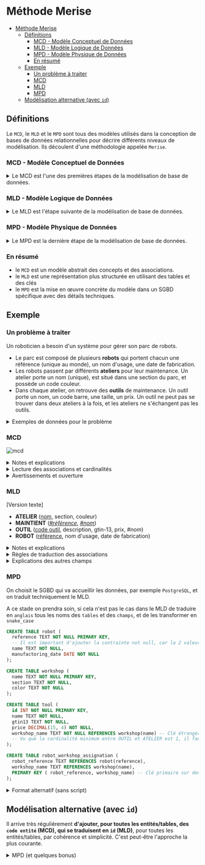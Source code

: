 # Méthode Merise

- [Méthode Merise](#méthode-merise)
  - [Définitions](#définitions)
    - [MCD - Modèle Conceptuel de Données](#mcd---modèle-conceptuel-de-données)
    - [MLD - Modèle Logique de Données](#mld---modèle-logique-de-données)
    - [MPD - Modèle Physique de Données](#mpd---modèle-physique-de-données)
    - [En résumé](#en-résumé)
  - [Exemple](#exemple)
    - [Un problème à traiter](#un-problème-à-traiter)
    - [MCD](#mcd)
    - [MLD](#mld)
    - [MPD](#mpd)
  - [Modélisation alternative (avec `id`)](#modélisation-alternative-avec-id)

## Définitions

Le `MCD`, le `MLD` et le `MPD` sont tous des modèles utilisés dans la conception de bases de données relationnelles pour décrire différents niveaux de modélisation. Ils découlent d'une méthodologie appelée `Merise`.

### MCD - Modèle Conceptuel de Données

<details><summary>
Le MCD est l'une des premières étapes de la modélisation de base de données.
</summary>

- Il s'agit d'une **représentation abstraite des entités, des associations et des contraintes qui existent dans le domaine du problème à résoudre**.
- Le `MCD` est généralement créé à l'aide de **diagrammes entité-association (ER)** qui montrent les **entités** (objets ou concepts du monde réel), leurs **attributs** et les relations entre elles.
- Le `MCD` se concentre sur la définition des concepts sans entrer dans les détails techniques de mise en œuvre.
  
</details>

### MLD - Modèle Logique de Données

<details><summary>
Le MLD est l'étape suivante de la modélisation de base de données.
</summary>

- Il s'agit de convertir le `MCD` en une représentation plus proche de la structure d'une base de données relationnelle.
- Le MLD se concentre sur la conversion des entités, des attributs et des associations en **tables**, **colonnes** et **clés**. On utilise généralement le modèle de données relationnel (`tables`, `clés primaires`, `clés étrangères`, etc.) pour représenter le `MLD`.
- C'est à ce stade que des décisions sur la normalisation et la dénormalisation sont prises pour optimiser la structure de la base de données.

</details>

### MPD - Modèle Physique de Données

<details><summary>
Le MPD est la dernière étape de la modélisation de base de données.
</summary>

Il s'agit de traduire le `MLD` en une représentation spécifique au système de gestion de base de données (`SGBD`) choisi.

- Cela implique de définir les **types de données**, les **index**, les **contraintes d'intégrité** et d'autres détails techniques nécessaires pour mettre en œuvre efficacement la base de données sur un SGBD particulier.
- Le MPD détermine comment les données sont stockées physiquement sur le disque et comment elles sont accessibles.

</details>

### En résumé

- le `MCD` est un modèle abstrait des concepts et des associations.
- le `MLD` est une représentation plus structurée en utilisant des tables et des clés
- le `MPD` est la mise en œuvre concrète du modèle dans un SGBD spécifique avec des détails techniques.

## Exemple

### Un problème à traiter

Un roboticien a besoin d'un système pour gérer son parc de robots.

- Le parc est composé de plusieurs **robots** qui portent chacun une référence (unique au monde), un nom d'usage, une date de fabrication.
- Les robots passent par différents **ateliers** pour leur maintenance. Un atelier porte un nom (unique), est situé dans une section du parc, et possède un code couleur.
- Dans chaque atelier, on retrouve des **outils** de maintenance. Un outil porte un nom, un code barre, une taille, un prix. Un outil ne peut pas se trouver dans deux ateliers à la fois, et les ateliers ne s'échangent pas les outils.

<details><summary>
Exemples de données pour le problème
</summary>

- Le robot `TKTMOCHI42` surnommé `Rigatonik` (2011) doit passer par les ateliers `Montage` (section `B9`), `Lustrage` (`B42`), `Déboulonnage` (`B42`) pour être réparé.
- L'atelier `Montage` utilise une :
  - une clé à molette taille 35mm acheté 17€
  - un lubrifiant WD40 acheté 10€
- L'atelier `Lustrage` utilise :
  - un tampon de polissage 3m acheté 40€
  - un lubrifiant WD40 acheté 9.5€

</details>

### MCD

![mcd](./mocodo/MCD.png)

<details><summary>
Notes et explications
</summary>

- Les **entités** sont : `Robot`, `Atelier`, `Outil`.
  - on les note généralement au singulier et en langue naturelle.

- Les **attributs** d'un robot sont : `reference`, `nom d'usage`, `date de fabrication`
  - on les note également en langue naturelle.

- Les **discriminants** sont soulignés.
  - ils caractérisent de manière unique une entité. À noter ici :
    - l'énoncé ne fournit pas de discriminant pour un `outil` (car on peut avoir 2 lubrifiants WD40 qui ont certes la même référence, mais un pour chaque atelier). On doit donc rajouter un déterminant artificiellement : `code outil`.
    - de même, **il arrive régulièrement d'ajouter artificiellement un `code robot` et `code atelier` comme discriminent pour les autres tables, par cohérence et simplification.**

- Les **associations** et leurs **cardinalités** sont notées entre deux entités.
  - les cardinalités précisent la nature de l'association. Il existe 3 types d'associations :
    - `One-to-One`
    - `One-to-Many`
    - `Many-to-Many`
  - les cardinalités possibles, de part et d'autres de l'association, possibles sont :
    - `(0,1)` : _un chimiste a entre 0 et 1 élève_
    - `(0,N)` : _un chimiste a entre 0 et N élèves_
    - `(1,1)` : _un chimiste a 1 et 1 seul élève_ (cette cardinalité est plus rarement croisée en pratique)
    - `(1,N)` : _un chimiste a au moins 1 élève_

</details>

<details><summary>
Lecture des associations et cardinalités
</summary>

Pour connaître le type d'association entre 2 ententités on utilise les cardinalité maximum de chaque côté. Ainsi une association `1N <--> 01` donnera une association `1N` (One-to-Many)

```text
ROBOT ---0,N--- [Maintient] ---0,N--- ATELIER
           ^^^                    ^^^
            ici, max(0,N) = N      ici, max(0,N) = N     --> C'est donc une relation N-N : Many-To-Many

Lecture de droite à gauche : "un robot est maintenu par entre 0 et N ateliers".
Lecture de gauche à droite : "un atelier maintient entre 0 et N robots".
```
  
```text
ATELIER ---0,N--- [Appartient] ---1,1--- OUTIL
           ^^^                    ^^^
            ici, max(0,N) = N      ici, max(1,1) = 1     --> C'est donc une relation 1-N : One-To-Many

Lecture de droite à gauche : "un atelier possède entre 0 et N outils".
Lecture de gauche à droite : "un outil appartient à 1 et 1 seul atelier".
```
  
</details>

<details><summary>
Avertissements et ouverture
</summary>
  
Le MCD est un exercice "académico-franco-français". Il faut donc être rigoureux sur :

- son vocabulaire (`entité`, `attributs`, `discriminants`, `association`, `cardinalité`)
- ce qui y figure et comment (`rectangle` pour les entités, `arrondi` pour les associations, cardinalités de part et d'autre de l'association...)
- ce qui n'y figure pas (pas d'`ID`, pas de `clé étrangère`, pas de `tables de liaison`, pas de `type` de données, pas d'éléments spécifiques à un système de gestion de base de données...)

</details>

### MLD

[Version texte]

- **ATELIER** (<ins>nom</ins>, section, couleur)
- **MAINTIENT** (<ins>_#référence_</ins>, <ins>_#nom_</ins>)
- **OUTIL** (<ins>code outil</ins>, description, gtin-13, prix, _#nom_)
- **ROBOT** (<ins>référence</ins>, nom d'usage, date de fabrication)

<details><summary>
Notes et explications
</summary>

- Le MLD est un exercice moins académique.
  - une version textuelle ou graphique fera très bien l'affaire.
  - il n'y a pas de conventions strictes sur la représentation des clés primaires et étrangères.
  - le MLD n'étant pas spécifique à un SGBD particulier, on ne précise normalement pas les types de données (`TEXT`, `DATE`, `INTEGER`...). Mais il arrive de les croiser sur certains MLD : restez ouvert donc !

- Le MLD est un exercice de transformation :
  - les entités deviennent des `tables`, on transforme les noms en `snake_case
  - les attributs deviennent des `champs` (ou `colonnes`), on transforme les noms en `snake_case
  - Les discriminants deviennent des clé primaires simple ou composites (il est également possible à ce stade d'ajouter des clés primaires simple en colonne id. Dans ce cas on on prendra soin de supprimer les "code …" inutiles)
  - les cardinalités se traduisent :
    - par des `clés étrangères` (d'une table) qui pointent vers la clé étrangère (d'une autre table)
    - et/ou par des `tables de liaison`, via le même méchanisme, détaillé ensuite.
  
</details>

<details><summary>
Règles de traduction des associations
</summary>

Selon le type d'association, il **suffit** de traduire de la manière suivante.

- `One-To-One` : **il suffit d'ajouter un champ sur une des deux tables**.
  - il est rare de devoir traduire une association One-To-One, car on modélise généralement et directement par un attribut (scalaire) dans le MCD.
  - il peut-être intéressant dans le cas ou l'on veut séparer les informations pour améliorer les performance de la gestion d'information. Où si la relation peut évoluer. (Par exemple la possession d'un vehicule par une personne. Cette personne peut la céder à une autre)

- `One-To-Many` : **il suffit d'ajouter une clé étrangère qui pointe vers la clé primaire de l'autre table**.
  - note : on rajoute la clé étrangère côté où la cardinalité max vaut 1.
  - exemple : _un chat appartient a 1 et 1 seul chenil, chenil qui accueille entre 0 et N chats_, on rajoute donc un `#nom chenil` sur la table des `CHAT`, qui pointe vers le champ  `nom` de la table `CHENIL`.
  
- `Many-To-Many` : **il suffit d'ajouter une table de liaison qui porte 2 clés étrangères vers les tables initiales**.
  - note : il faut donner un nom explicite à la table de liaison pour faciliter la maintenance du système.
  - exemple : _un élève peut avoir plusieurs profs, un prof peut avoir plusieurs élèves_ , on créé donc la table `AFFECTATION` (ou simplement `PROF_ETUDIANTS`) de la manière suivante : `AFFECTATION : #nom etudiant, #nom prof`
  
</details>
  
<details><summary>
Explications des autres champs
</summary>

- On souligne la clé primaire de chaque table.
- On précise les clés étrangères et vers quelle table elles pointent. Ici, le champ `#nom` pointe vers le champ `nom` (clé primaire) de la table `atelier`.
- `#référence` et `#nom` de la table d'association `MAINTIENT` sont une clé primaire composite
  
</details>

### MPD

On choisit le SGBD qui va accueillir les données, par exemple `PostgreSQL`, et on traduit techniquement le MLD.

A ce stade on prendra soin, si cela n'est pas le cas dans le MLD de traduire en `anglais` tous les noms des `tables` et des `champs`, et de les transformer en `snake_case`

```sql
CREATE TABLE robot (
  reference TEXT NOT NULL PRIMARY KEY,
  -- Il est important d'ajouter la contrainte not null, car la 2 valeurs null de déclencheront pas de souci d'insertion
  name TEXT NOT NULL,
  manufactoring_date DATE NOT NULL
);

CREATE TABLE workshop (
  name TEXT NOT NULL PRIMARY KEY,
  section TEXT NOT NULL,
  color TEXT NOT NULL
);

CREATE TABLE tool (
  id INT NOT NULL PRIMARY KEY,
  name TEXT NOT NULL,
  gtin13 TEXT NOT NULL,
  price DECIMAL(15, 4) NOT NULL,
  workshop_name TEXT NOT NULL REFERENCES workshop(name) -- Clé étrangère : assure la cohérence et l'intégrité de la BDD. On ne peut pas insérer un workshop_name qui n'existe pas dans la table workshop
  -- Vu que la cardinalité minimum entre OUTIL et ATELIER est 1, il faut ajouter la contrainte NOT NULL à la référence
);

CREATE TABLE robot_workshop_assignation (
  robot_reference TEXT REFERENCES robot(reference),
  workshop_name TEXT REFERENCES workshop(name),
  PRIMARY KEY ( robot_reference, workshop_name) -- Clé primaire sur deux champs.
);
```

<details><summary>
Format alternatif (sans script)
</summary>
  
On peut très bien exposer le MPD sans pour autant écrire le script SQL, par exemple. Mais c'est plus fastidieux.

**[robot]**

| Champ | type | clé primaire | clé étrangère | contraintes | notes  |
| -- | -- | -- | -- | -- | -- |
| reference | TEXT | ✅ | | unique, not null | la référence unique d'un robot |
| name | TEXT | | | not null | le surnom donné par l'entreprise au robot |
| manufactoring_date | DATE | | | not null | la date de fabrication du robot |

**[workshop]**

| Champ | type | clé primaire | clé étrangère | contraintes | notes  |
| -- | -- | -- | -- | -- | -- |
| name | TEXT | ✅ | | unique, not null | le nom unique d'un atelier |
| section | TEXT | | | not null | la section de l'atelier |
| color | TEXT |  | | not null | la code couleur de l'atelier |

**[tool]**

| Champ | type | clé primaire | clé étrangère | contraintes | notes  |
| -- | -- | -- | -- | -- | -- |
| id | INTEGER | ✅ | | unique, not null | l'identifiant de l'outil |
| name | TEXT | | | not null | le nom de l'outil |
| gtin13 | TEXT | | | not null | Le code barre de l'outil |
| price | DECIMAL | | | not null | Le prix de l'outil |
| workshop_name | TEXT | | ✅ | not null | La clé étrangère qui relie un outil a une atelier |

**[robot_workshop_assignation]**

| Champ | type | clé primaire | clé étrangère | contraintes | notes  |
| -- | -- | -- | -- | -- | -- |
| robot_reference | TEXT | ✅ | ✅ | not null | La clé étrangère qui relie à une robot |
| workshop_name | TEXT | ✅ | ✅ | not null | La clé étrangère qui relie à un atelier |
</details>


## Modélisation alternative (avec `id`)

Il arrive très régulièrement **d'ajouter, pour toutes les entités/tables, des `code entité` (MCD), qui se traduisent en `id` (MLD)**, pour toutes les entités/tables, par cohérence et simplicité. C'est peut-être l'approche la plus courante.


<details><summary>
MPD (et quelques bonus)
</summary>

```sql
CREATE TABLE robot (
  id INT GENERATED BY DEFAULT AS IDENTITY PRIMARY KEY,
  -- ici pas la peine d'ajouter le contrainte NOT NULL car l'ajout de valeur est gérer par le SGBD lui-même
  reference TEXT NOT NULL UNIQUE,
  -- comme c'est l'id qui devient la clé primaire on ajoute une contrainte unique à la colonen refence afin de conserver le discriminant du MCD
  name TEXT NOT NULL,
  manufactoring_date DATE NOT NULL
);

CREATE TABLE workshop (
  id INT GENERATED BY DEFAULT AS IDENTITY PRIMARY KEY,
  name TEXT NOT NULL UNIQUE,
  section TEXT,
  color VARCHAR(7)
);

CREATE TABLE tool (
  id INT GENERATED BY DEFAULT AS IDENTITY PRIMARY KEY,
  name TEXT NOT NULL,
  gtin13 TEXT NOT NULL,
  price DECIMAL(15,4),
  workshop_id INT NOT NULL REFERENCES workshop(id)
);

CREATE TABLE robot_workshop_assignation (
  id INT GENERATED BY DEFAULT AS IDENTITY PRIMARY KEY,
  robot_id INT NOT NULL REFERENCES robot(id),
  workshop_id INT NOT NULL REFERENCES workshop(id),
  UNIQUE (robot_id, workshop_id) -- Contrainte d'unicité sur deux champs.
);
```
  
</details>